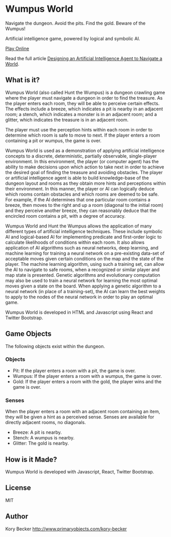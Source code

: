 Wumpus World
============

Navigate the dungeon. Avoid the pits. Find the gold. Beware of the Wumpus!

Artificial intelligence game, powered by logical and symbolic AI.

[Play Online](http://primaryobjects.github.io/wumpus/)

Read the full article [Designing an Artificial Intelligence Agent to Navigate a World](http://www.primaryobjects.com/2020/10/26/designing-an-artificial-intelligence-agent-to-navigate-a-world/).

## What is it?

Wumpus World (also called Hunt the Wumpus) is a dungeon crawling game where the player must navigate a dungeon in order to find the treasure. As the player enters each room, they will be able to perceive certain effects. The effects include a breeze, which indicates a pit is nearby in an adjacent room; a stench, which indicates a monster is in an adjacent room; and a glitter, which indicates the treasure is in an adjacent room.

The player must use the perception hints within each room in order to determine which room is safe to move to next. If the player enters a room containing a pit or wumpus, the game is over.

Wumpus World is used as a demonstration of applying artificial intelligence concepts to a discrete, deterministic, partially observable, single-player environment. In this environment, the player (or computer agent) has the ability to make decisions upon which action to take next in order to achieve the desired goal of finding the treasure and avoiding obstacles. The player or artificial intelligence agent is able to build knowledge-base of the dungeon layout and rooms as they obtain more hints and perceptions within their environment. In this manner, the player or AI can logically deduce which rooms contain obstacles and which rooms are deemed to be safe. For example, if the AI determines that one particular room contains a breeze, then moves to the right and up a room (diagonal to the initial room) and they perceive another breeze, they can reasonably deduce that the encircled room contains a pit, with a degree of accuracy.

Wumpus World and Hunt the Wumpus allows the application of many different types of artificial intelligence techniques. These include symbolic AI and logical-based AI for implementing predicate and first-order logic to calculate likelihoods of conditions within each room. It also allows application of AI algorithms such as neural networks, deep learning, and machine learning for training a neural network on a pre-existing data-set of acceptable moves given certain conditions on the map and the state of the player. The machine learning algorithm, using such a training set, can allow the AI to navigate to safe rooms, when a recognized or similar player and map state is presented. Genetic algorithms and evolutionary computation may also be used to train a neural network for learning the most optimal moves given a state on the board. When applying a genetic algorithm to a neural network (in place of a training-set), the AI can learn the best weights to apply to the nodes of the neural network in order to play an optimal game.

Wumpus World is developed in HTML and Javascript using React and Twitter Bootstrap.

## Game Objects

The following objects exist within the dungeon.

### Objects

- Pit: If the player enters a room with a pit, the game is over.
- Wumpus: If the player enters a room with a wumpus, the game is over.
- Gold: If the player enters a room with the gold, the player wins and the game is over.

### Senses

When the player enters a room with an adjacent room containing an item, they will be given a hint as a perceived sense. Senses are available for directly adjacent rooms, no diagonals.

- Breeze: A pit is nearby.
- Stench: A wumpus is nearby.
- Glitter: The gold is nearby.

## How is it Made?

Wumpus World is developed with Javascript, React, Twitter Bootstrap.

## License

MIT

## Author

Kory Becker
http://www.primaryobjects.com/kory-becker
